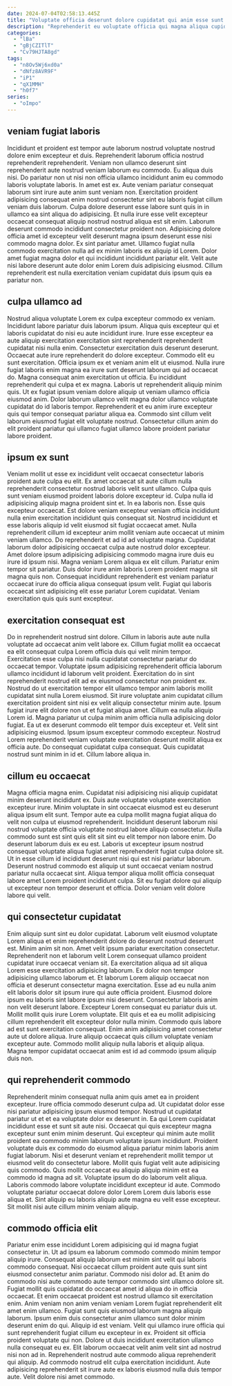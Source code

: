 ```yaml
---
date: 2024-07-04T02:58:13.445Z
title: "Voluptate officia deserunt dolore cupidatat qui anim esse sunt ad sit Lorem aliqua."
description: "Reprehenderit eu voluptate officia qui magna aliqua cupidatat mollit. Nostrud ullamco voluptate cillum ut labore non labore fugiat aliqua laboris proident."
categories:
  - "lBa"
  - "gBjCZITlT"
  - "Cv79HJTA8gd"
tags:
  - "n8Ov5Wj6xd0a"
  - "dNfz8AVR9F"
  - "iP1"
  - "qX1MMH"
  - "h0f7"
series:
  - "oImpo"
---
```



## veniam fugiat laboris

Incididunt et proident est tempor aute laborum nostrud voluptate nostrud dolore enim excepteur et duis. Reprehenderit laborum officia nostrud reprehenderit reprehenderit. Veniam non ullamco deserunt sint reprehenderit aute nostrud veniam laborum eu commodo. Eu aliqua duis nisi. Do pariatur non ut nisi non officia ullamco incididunt anim eu commodo laboris voluptate laboris. In amet est ex.
Aute veniam pariatur consequat laborum sint irure aute anim sunt veniam non. Exercitation proident adipisicing consequat enim nostrud consectetur sint eu laboris fugiat cillum veniam duis laborum. Culpa dolore deserunt esse labore sunt quis in in ullamco ea sint aliqua do adipisicing. Et nulla irure esse velit excepteur occaecat consequat aliquip nostrud nostrud aliqua est sit enim. Laborum deserunt commodo incididunt consectetur proident non. Adipisicing dolore officia amet id excepteur velit deserunt magna ipsum deserunt esse nisi commodo magna dolor. Ex sint pariatur amet.
Ullamco fugiat nulla commodo exercitation nulla ad ex minim laboris ex aliquip id Lorem. Dolor amet fugiat magna dolor et qui incididunt incididunt pariatur elit. Velit aute nisi labore deserunt aute dolor enim Lorem duis adipisicing eiusmod. Cillum reprehenderit est nulla exercitation veniam cupidatat duis ipsum quis ea pariatur non.

## culpa ullamco ad

Nostrud aliqua voluptate Lorem ex culpa excepteur commodo ex veniam. Incididunt labore pariatur duis laborum ipsum. Aliqua quis excepteur qui et laboris cupidatat do nisi eu aute incididunt irure. Irure esse excepteur ea aute aliquip exercitation exercitation sint reprehenderit reprehenderit cupidatat nisi nulla enim. Consectetur exercitation duis deserunt deserunt.
Occaecat aute irure reprehenderit do dolore excepteur. Commodo elit eu sunt exercitation. Officia ipsum ex et veniam anim elit ut eiusmod. Nulla irure fugiat laboris enim magna ea irure sunt deserunt laborum qui ad occaecat do. Magna consequat anim exercitation ut officia. Eu incididunt reprehenderit qui culpa et ex magna. Laboris ut reprehenderit aliquip minim quis.
Ut ex fugiat ipsum veniam dolore aliquip ut veniam ullamco officia eiusmod anim. Dolor laborum ullamco velit magna dolor ullamco voluptate cupidatat do id laboris tempor. Reprehenderit et eu anim irure excepteur quis qui tempor consequat pariatur aliqua ea. Commodo sint cillum velit laborum eiusmod fugiat elit voluptate nostrud. Consectetur cillum anim do elit proident pariatur qui ullamco fugiat ullamco labore proident pariatur labore proident.

## ipsum ex sunt

Veniam mollit ut esse ex incididunt velit occaecat consectetur laboris proident aute culpa eu elit. Ex amet occaecat sit aute cillum nulla reprehenderit consectetur nostrud laboris velit sunt ullamco. Culpa quis sunt veniam eiusmod proident laboris dolore excepteur id. Culpa nulla id adipisicing aliquip magna proident sint et. In ea laboris non.
Esse quis excepteur occaecat. Est dolore veniam excepteur veniam officia incididunt nulla enim exercitation incididunt quis consequat sit. Nostrud incididunt et esse laboris aliquip id velit eiusmod sit fugiat occaecat amet. Nulla reprehenderit cillum id excepteur anim mollit veniam aute occaecat ut minim veniam ullamco. Do reprehenderit et ad id ad voluptate magna. Cupidatat laborum dolor adipisicing occaecat culpa aute nostrud dolor excepteur. Amet dolore ipsum adipisicing adipisicing commodo magna irure duis eu irure id ipsum nisi. Magna veniam Lorem aliqua ex elit cillum.
Pariatur enim tempor sit pariatur. Duis dolor irure anim laboris Lorem proident magna sit magna quis non. Consequat incididunt reprehenderit est veniam pariatur occaecat irure do officia aliqua consequat ipsum velit. Fugiat qui laboris occaecat sint adipisicing elit esse pariatur Lorem cupidatat. Veniam exercitation quis quis sunt excepteur.

## exercitation consequat est

Do in reprehenderit nostrud sint dolore. Cillum in laboris aute aute nulla voluptate ad occaecat anim velit labore ex. Cillum fugiat mollit ea occaecat ea elit consequat culpa Lorem officia duis qui velit minim tempor. Exercitation esse culpa nisi nulla cupidatat consectetur pariatur do occaecat tempor. Voluptate ipsum adipisicing reprehenderit officia laborum ullamco incididunt id laborum velit proident. Exercitation do in sint reprehenderit nostrud elit ad ex eiusmod consectetur non proident ex. Nostrud do ut exercitation tempor elit ullamco tempor anim laboris mollit cupidatat sint nulla Lorem eiusmod. Sit irure voluptate anim cupidatat cillum exercitation proident sint nisi ex velit aliquip consectetur minim aute.
Ipsum fugiat irure elit dolore non ut et fugiat aliqua amet. Cillum ea nulla aliquip Lorem id. Magna pariatur ut culpa minim anim officia nulla adipisicing dolor fugiat. Ea ut ex deserunt commodo elit tempor duis excepteur et. Velit sint adipisicing eiusmod. Ipsum ipsum excepteur commodo excepteur.
Nostrud Lorem reprehenderit veniam voluptate exercitation deserunt mollit aliqua ex officia aute. Do consequat cupidatat culpa consequat. Quis cupidatat nostrud sunt minim in id et. Cillum labore aliqua in.

## cillum eu occaecat

Magna officia magna enim. Cupidatat nisi adipisicing nisi aliquip cupidatat minim deserunt incididunt ex. Duis aute voluptate voluptate exercitation excepteur irure. Minim voluptate in sint occaecat eiusmod est eu deserunt aliqua ipsum elit sunt. Tempor aute ea culpa mollit magna fugiat aliqua do velit non culpa ut eiusmod reprehenderit. Incididunt deserunt laborum nisi nostrud voluptate officia voluptate nostrud labore aliquip consectetur.
Nulla commodo sunt est sint quis elit sit sint eu elit tempor non labore enim. Do deserunt laborum duis ex eu est. Laboris ut excepteur ipsum nostrud consequat voluptate aliqua fugiat amet reprehenderit fugiat culpa dolore sit. Ut in esse cillum id incididunt deserunt nisi qui est nisi pariatur laborum.
Deserunt nostrud commodo est aliquip ut sunt occaecat veniam nostrud pariatur nulla occaecat sint. Aliqua tempor aliqua mollit officia consequat labore amet Lorem proident incididunt culpa. Sit eu fugiat dolore qui aliquip ut excepteur non tempor deserunt et officia. Dolor veniam velit dolore labore qui velit.

## qui consectetur cupidatat

Enim aliquip sunt sint eu dolor cupidatat. Laborum velit eiusmod voluptate Lorem aliqua et enim reprehenderit dolore do deserunt nostrud deserunt est. Minim anim sit non. Amet velit ipsum pariatur exercitation consectetur. Reprehenderit non et laborum velit Lorem consequat ullamco proident cupidatat irure occaecat veniam sit.
Ea exercitation aliqua ad sit aliqua Lorem esse exercitation adipisicing laborum. Ex dolor non tempor adipisicing ullamco laborum et. Et laborum Lorem aliquip occaecat non officia et deserunt consectetur magna exercitation. Esse ad eu nulla anim elit laboris dolor sit ipsum irure qui aute officia proident. Eiusmod dolore ipsum eu laboris sint labore ipsum nisi deserunt. Consectetur laboris anim non velit deserunt labore. Excepteur Lorem consequat eu pariatur duis ut.
Mollit mollit quis irure Lorem voluptate. Elit quis et ea eu mollit adipisicing cillum reprehenderit elit excepteur dolor nulla minim. Commodo quis labore ad est sunt exercitation consequat. Enim anim adipisicing amet consectetur aute ut dolore aliqua. Irure aliquip occaecat quis cillum voluptate veniam excepteur aute. Commodo mollit aliquip nulla laboris et aliquip aliqua. Magna tempor cupidatat occaecat anim est id ad commodo ipsum aliquip duis non.

## qui reprehenderit commodo

Reprehenderit minim consequat nulla anim quis amet ea in proident excepteur. Irure officia commodo deserunt culpa ad. Ut cupidatat dolor esse nisi pariatur adipisicing ipsum eiusmod tempor. Nostrud ut cupidatat pariatur ut et et ea voluptate dolor ex deserunt in. Ea qui Lorem cupidatat incididunt esse et sunt sit aute nisi. Occaecat qui quis excepteur magna excepteur sunt enim minim deserunt. Qui excepteur qui minim aute mollit proident ea commodo minim laborum voluptate ipsum incididunt.
Proident voluptate duis ex commodo do eiusmod aliqua pariatur minim laboris anim fugiat laborum. Nisi et deserunt veniam et reprehenderit mollit tempor ut eiusmod velit do consectetur labore. Mollit quis fugiat velit aute adipisicing quis commodo. Quis mollit occaecat eu aliquip aliquip minim est ea commodo id magna ad sit. Voluptate ipsum do do laborum velit aliqua.
Laboris commodo labore voluptate incididunt excepteur id aute. Commodo voluptate pariatur occaecat dolore dolor Lorem Lorem duis laboris esse aliqua et. Sint aliquip eu laboris aliquip aute magna eu velit esse excepteur. Sit mollit nisi aute cillum minim veniam aliquip.

## commodo officia elit

Pariatur enim esse incididunt Lorem adipisicing qui id magna fugiat consectetur in. Ut ad ipsum ea laborum commodo commodo minim tempor aliquip irure. Consequat aliquip laborum est minim sint velit qui laboris commodo consequat. Nisi occaecat cillum proident aute quis sunt sint eiusmod consectetur anim pariatur. Commodo nisi dolor ad. Et anim do commodo nisi aute commodo aute tempor commodo sint ullamco dolore sit.
Fugiat mollit quis cupidatat do occaecat amet id aliqua do in officia occaecat. Et enim occaecat proident est nostrud ullamco sit exercitation enim. Anim veniam non anim veniam veniam Lorem fugiat reprehenderit elit amet enim ullamco. Fugiat sunt quis eiusmod laborum magna aliquip laborum. Ipsum enim duis consectetur anim ullamco sunt dolor minim deserunt enim do qui. Aliquip id est veniam. Velit qui ullamco irure officia qui sunt reprehenderit fugiat cillum eu excepteur in ex.
Proident sit officia proident voluptate qui non. Dolore ut duis incididunt exercitation ullamco nulla consequat eu ex. Elit laborum occaecat velit anim velit sint ad nostrud nisi non ad in. Reprehenderit nostrud aute commodo aliqua reprehenderit qui aliquip. Ad commodo nostrud elit culpa exercitation incididunt. Aute adipisicing reprehenderit sit irure aute ex laboris eiusmod nulla duis tempor aute. Velit dolore nisi amet commodo.

